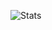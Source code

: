 ![Stats](https://github-readme-stats.vercel.app/api?username=Official-Hawks&count_private=false&show_icons=true&bg_color=#24292e)
